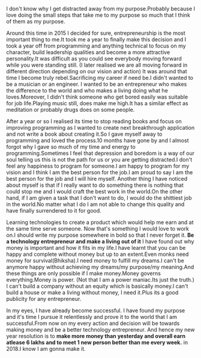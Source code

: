 I don't know why I get distracted away from my purpose.Probably because I love doing the small steps that take me to my purpose
so much that I think of them as my purpose.

Around this time in 2015 I decided for sure, entrepreneurship is the most important thing to me.It took me a year to finally make this
decision and I took a year off from programming and anything technical to focus on my character, build leadership qualities
and become a more attractive personality.It was difficult as you could see everybody moving forward while you were standing still.
(I later realised we are all moving forward in different direction depending on our vision and action)
It was around that time I become truly rebel.Sacrificing my career if need be.I didn't wanted to be a musician or an engineer.
I wanted to be an entrepreneur who makes the difference to the world and who makes a living doing what he loves.Moreover, I didn't
think someone who get bored easily was suitable for job life.Playing music still, does make me high.It has a similar effect as
meditation or probably drugs does on some people.

After a year or so I realised its time to stop reading books and focus on improving programming as I wanted to create next breakthrough
application and not write a book about creating it.So I gave myself away to programming and loved the process.10 months
have gone by and I almost forgot why I gave so much of my time and energy to programming.Sometimes I feel that depression and boredom
is a way of our soul telling us this is not the path for us or you are getting distracted.I don't feel any happiness to program for
someone.I am happy to program for my vision and I think I am the best person for the job.I am proud to say I am the best person
for the job and I will hire myself. Another thing I have noticed about myself is that if I really want to do something there is nothing
that could stop me and I would craft the best work in the world.On the other hand, if I am given a task that I don't want
to do, I would do the shittiest job in the world.No matter what I do I am not able to change this quality and have finally surrendered to
it for good.

Learning technologies to create a product which would help me earn and at the same time serve someone.
Now that's something I would love to work on.I should write my purpose somewhere in bold so that I never forget it. __Be a technology entrepreneur and make a living out of it__
I have found out why money is important and how it fits in my life.I have learnt that you can be happy and complete without money but 
up to an extent.Even monks need money for survival(Bhiksha).I need money to fulfill my dreams.I can't be anymore happy without
achieving my dreams/my purpose/my meaning.And these things are only possible  if I make money.Money governs everything.Money is power.
(Not that I am a power maniac.Its just the truth.) I can't build a company without an equity which is basically money.I can't build 
a house or make a living without money, I need it.Plus its a good publicity for any entrepreneur.

In my eyes, I have already become successful. I have found my purpose and it's time I pursue it relentlessly and prove it to the world that I am successful.From now on my every action and decision will be towards making money and be a better technology entrepreneur.
And hence my new year resolution is to __make more money than yesterday and overall earn atlease 6 lakhs and to meet 1 new person better 
than me every week.__ in 2018.I know I am gonna make it.
